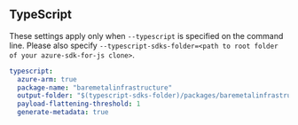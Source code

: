## TypeScript

These settings apply only when `--typescript` is specified on the command line.
Please also specify `--typescript-sdks-folder=<path to root folder of your azure-sdk-for-js clone>`.

```yaml $(typescript)
typescript:
  azure-arm: true
  package-name: "baremetalinfrastructure"
  output-folder: "$(typescript-sdks-folder)/packages/baremetalinfrastructure"
  payload-flattening-threshold: 1
  generate-metadata: true
```
